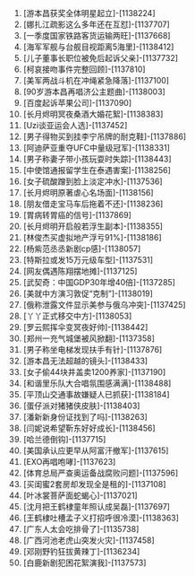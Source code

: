 
1. [游本昌获奖全体明星起立]-[1138224]
1. [娜扎江疏影这么多年还在互怼]-[1137707]
1. [一季度国家铁路客货运输两旺]-[1137668]
1. [海军军舰与台舰目视距离5海里]-[1138412]
1. [儿子董事长职位被免后起诉父亲]-[1137732]
1. [柯哀接吻事件完整回顾]-[1137810]
1. [美军两战斗机在冲绳紧急降落]-[1137100]
1. [90岁游本昌再唱济公主题曲]-[1138003]
1. [百度起诉苹果公司]-[1137090]
1. [长月烬明冥夜桑酒大婚花絮]-[1138383]
1. [Uzi谈亚运会人选]-[1137452]
1. [男子得物买到挂李宁吊牌的耐克鞋]-[1137886]
1. [阿迪萨亚重夺UFC中量级冠军]-[1138331]
1. [男子称妻子带小孩玩耍时失踪]-[1138443]
1. [中使馆通报留学生在泰遇害案]-[1138256]
1. [女子硫酸蹭到脸上淡定冲水]-[1137536]
1. [长月烬明原著虐心名场面]-[1138156]
1. [朋友借走宝马车后拖着不还]-[1138236]
1. [胃病转胃癌的信号]-[1137869]
1. [长月烬明开启般若浮生副本]-[1138355]
1. [林俊杰买虚拟地产浮亏91%]-[1138186]
1. [杨紫范丞丞新剧cp感]-[1138057]
1. [特斯拉或发15万元级车型]-[1137531]
1. [网友偶遇陈翔摆地摊]-[1137125]
1. [武契奇：中国GDP30年增40倍]-[1137285]
1. [美就中方演习敦促“克制”]-[1138019]
1. [俄称泄露文件显示美参与俄乌冲突]-[1137425]
1. [丫丫正式移交中方]-[1138053]
1. [罗云熙挥伞变冥夜好帅]-[1138442]
1. [郑州一充气城堡被风掀翻]-[1137358]
1. [男子称坐电梯发现扶手有针]-[1137876]
1. [游本昌无法超越的镜头]-[1138433]
1. [女子偷44块井盖卖1200养家]-[1137190]
1. [和谐里乐队大合唱氛围感满满]-[1138488]
1. [平顶山交通事故嫌疑人已抓获]-[1138184]
1. [蛋仔派对猪猪侠皮肤]-[1138403]
1. [潘新新身份证找到了吗]-[1138263]
1. [闫妮说希望靳东好好成长]-[1138456]
1. [哈兰德倒钩]-[1137715]
1. [美国承认应更早从阿富汗撤军]-[1137615]
1. [EXO再唱咆哮]-[1137623]
1. [体育总局严查奥运备战腐败问题]-[1137596]
1. [买闺蜜2套房却发现全是租的]-[1137108]
1. [叶冰裳菩萨面蛇蝎心]-[1137021]
1. [沈月把王鹤棣童年照认成吴磊]-[1137697]
1. [王鹤棣吐槽孟子义打招呼很冷漠]-[1138363]
1. [广东人太会吃排骨了]-[1135738]
1. [广西河池老虎山突发火灾]-[1137458]
1. [邓刚野钓狂拔黄辣丁]-[1136234]
1. [白鹿新剧犯困花絮演我]-[1137573]
